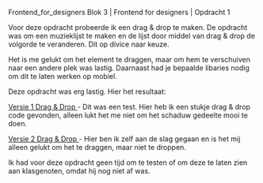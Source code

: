 Frontend_for_designers
Blok 3 | Frontend for designers | Opdracht 1

Voor deze opdracht probeerde ik een drag & drop te maken. 
De opdracht was om een muzieklijst te maken en de lijst door middel van drag & drop de volgorde
te veranderen. Dit op divice naar keuze.

Het is me gelukt om het element te draggen, maar om hem te verschuiven naar een andere plek was lastig. 
Daarnaast had je bepaalde libaries nodig om dit te laten werken op mobiel.

Deze opdracht was erg lastig. Hier het resultaat:

[ Versie 1 Drag & Drop ](https://sammthings.github.io/Frontend_for_designers/Opdracht%201/) - Dit was een test. Hier heb ik een stukje drag & drop code gevonden, alleen lukt het me niet om het schaduw gedeelte mooi te doen.

[ Versie 2 Drag & Drop ](https://sammthings.github.io/Frontend_for_designers/Opdracht%101) - Hier ben ik zelf aan de slag gegaan en is het mij alleen gelukt om het te draggen, maar niet te droppen.

Ik had voor deze opdracht geen tijd om te testen of om deze te laten zien aan klasgenoten, omdat hij nog niet af was.
